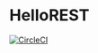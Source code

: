 # HelloREST

[![CircleCI](https://circleci.com/gh/fresh-ash/HelloREST.svg?style=svg)](https://circleci.com/gh/fresh-ash/HelloREST)

